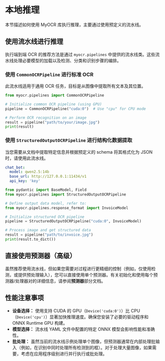 # 本地推理

本节描述如何使用 MyOCR 库执行推理，主要通过使用预定义的流水线。

## 使用流水线进行推理

执行端到端 OCR 的推荐方法是通过 `myocr.pipelines` 中提供的流水线类。这些流水线处理必要模型的加载以及检测、分类和识别步骤的编排。

### 使用 `CommonOCRPipeline` 进行标准 OCR

此流水线适用于通用 OCR 任务，目标是从图像中提取所有文本及其位置。

```python
from myocr.pipelines import CommonOCRPipeline

# Initialize common OCR pipeline (using GPU)
pipeline = CommonOCRPipeline("cuda:0")  # Use "cpu" for CPU mode

# Perform OCR recognition on an image
result = pipeline("path/to/your/image.jpg")
print(result)
```

### 使用 `StructuredOutputOCRPipeline` 进行结构化数据提取

当您需要从文档中提取特定信息并根据预定义的 schema 将其格式化为 JSON 时，请使用此流水线。

```yaml
chat_bot:
  model: qwen2.5:14b
  base_url: http://127.0.0.1:11434/v1
  api_key: 'key'

```

```python
from pydantic import BaseModel, Field
from myocr.pipelines import StructuredOutputOCRPipeline

# Define output data model, refer to:
from myocr.pipelines.response_format import InvoiceModel

# Initialize structured OCR pipeline
pipeline = StructuredOutputOCRPipeline("cuda:0", InvoiceModel)

# Process image and get structured data
result = pipeline("path/to/invoice.jpg")
print(result.to_dict())
```

## 直接使用预测器（高级）

虽然推荐使用流水线，但如果您需要对过程进行更精细的控制（例如，仅使用检测，或提供预处理输入），您可以直接使用单个预测器。有关初始化和使用每个预测器/处理器对的详细信息，请参阅**预测器**部分文档。

## 性能注意事项

*   **设备选择：** 使用支持 CUDA 的 GPU（`Device('cuda:0')`）比 CPU（`Device('cpu')`）显著加快推理速度。确保您安装了必要的驱动程序和 ONNX Runtime GPU 构建。
*   **模型选择：** 流水线 YAML 文件中配置的特定 ONNX 模型会影响性能和准确性。
*   **批处理：** 虽然当前的流水线示例处理单个图像，但预测器通常在内部处理批输入（例如，在识别中同时处理所有检测到的框）。对于处理大量图像，如果需要，考虑在应用程序级别进行并行执行或批处理。
